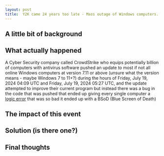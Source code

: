 ```yaml
---
layout: post
title:  Y2K came 24 years too late - Mass outage of Windows computers.
---
```


## A little bit of background



## What actually happened

A Cyber Security company called CrowdStrike who equips potentially billion of computers with antivirus software pushed an update to most if not all online Windows computers at version 7.11 or above (unsure what the version means - maybe Windows 7 to 11+?) during the hours of Friday, July 19, 2024 04:09 UTC and Friday, July 19, 2024 05:27 UTC, and the update attempted to improve their current program but instead there was a bug in the code that was pushed that ended up giving every single computer a [logic error](https://en.wikipedia.org/wiki/Logic_error) that was so bad it ended up with a BSoD (Blue Screen of Death)

## The impact of this event

## Solution (is there one?)

## Final thoughts
